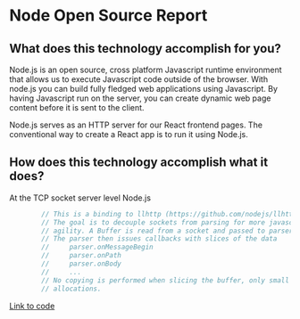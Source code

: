 # Node Open Source Report
## What does this technology accomplish for you?

Node.js is an open source, cross platform Javascript runtime environment that allows us to execute Javascript code outside of the browser. With node.js you can build fully fledged web applications using Javascript. By having Javascript run on the server, you can create dynamic web page content before it is sent to the client.

Node.js serves as an HTTP server for our React frontend pages. The conventional way to create a React app is to run it using Node.js.

## How does this technology accomplish what it does?

At the TCP socket server level Node.js 

```javascript
        // This is a binding to llhttp (https://github.com/nodejs/llhttp)
        // The goal is to decouple sockets from parsing for more javascript-level
        // agility. A Buffer is read from a socket and passed to parser.execute().
        // The parser then issues callbacks with slices of the data
        //     parser.onMessageBegin
        //     parser.onPath
        //     parser.onBody
        //     ...
        // No copying is performed when slicing the buffer, only small reference
        // allocations.
```
[Link to code][node-parser]

[node-parser]: https://github.com/nodejs/node/blob/master/src/node_http_parser.cc
